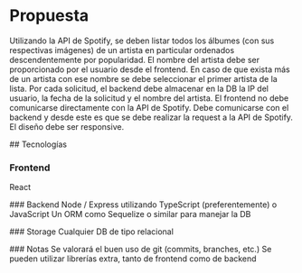 # Propuesta
Utilizando la API de Spotify, se deben listar todos los álbumes (con sus respectivas imágenes) de un artista en particular ordenados descendentemente por popularidad.
El nombre del artista debe ser proporcionado por el usuario desde el frontend. En caso de que exista más de un artista con ese nombre se debe seleccionar el primer artista de la lista.
Por cada solicitud, el backend debe almacenar en la DB la IP del usuario, la fecha de la solicitud y el nombre del artista.
El frontend no debe comunicarse directamente con la API de Spotify. Debe comunicarse con el backend y desde este es que se debe realizar la request a la API de Spotify.
El diseño debe ser responsive.


## Tecnologías

### Frontend 
React

### Backend
Node / Express utilizando TypeScript (preferentemente) o JavaScript
Un ORM como Sequelize o similar para manejar la DB

### Storage
Cualquier DB de tipo relacional

### Notas
Se valorará el buen uso de git (commits, branches, etc.)
Se pueden utilizar librerías extra, tanto de frontend como de backend